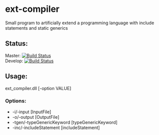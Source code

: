 # ext-compiler
Small program to artificially extend a programming language with include statements and static generics

## Status:
Master: [![Build Status](https://travis-ci.com/ByteChkR/ext-compiler.svg?branch=master)](https://travis-ci.com/ByteChkR/ext-compiler)  
Develop: [![Build Status](https://travis-ci.com/ByteChkR/ext-compiler.svg?branch=master)](https://travis-ci.com/ByteChkR/ext-compiler)

## Usage:


ext_compiler.dll [-option VALUE]

### Options:
* -i/-input [InputFile]
* -o/-output [OutputFile]
* -tgen/-typeGenericKeyword [typeGenericKeyword]
* -inc/-includeStatement [includeStatement]
